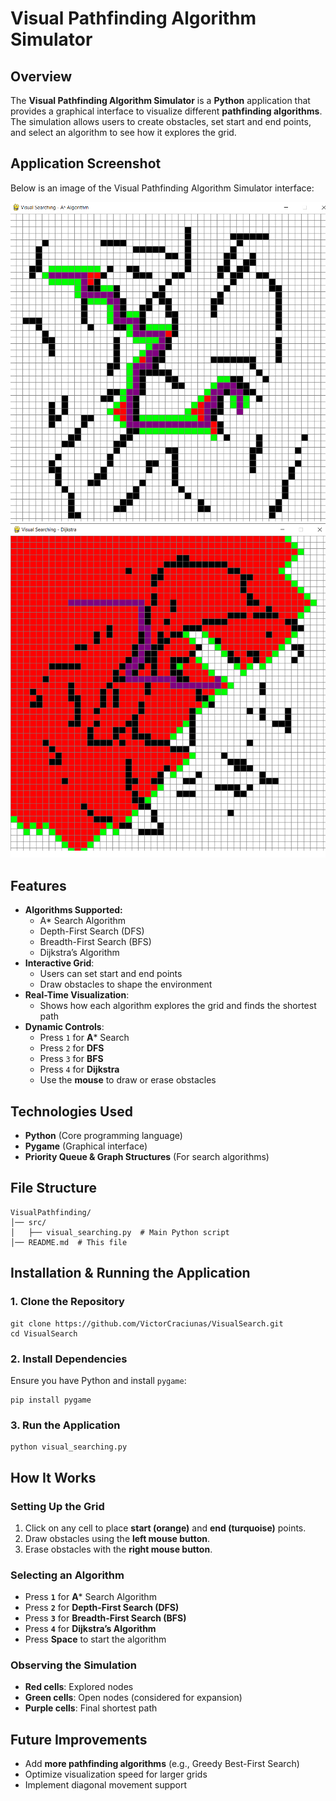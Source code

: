 # Visual Pathfinding Algorithm Simulator

## Overview
The **Visual Pathfinding Algorithm Simulator** is a **Python** application that provides a graphical interface to visualize different **pathfinding algorithms**. The simulation allows users to create obstacles, set start and end points, and select an algorithm to see how it explores the grid.

## Application Screenshot
Below is an image of the Visual Pathfinding Algorithm Simulator interface:

![astar](images/astar.png)
![dijkstra](images/dijkstra.png)


## Features
- **Algorithms Supported:**
  - A* Search Algorithm
  - Depth-First Search (DFS)
  - Breadth-First Search (BFS)
  - Dijkstra’s Algorithm
- **Interactive Grid**:
  - Users can set start and end points
  - Draw obstacles to shape the environment
- **Real-Time Visualization**:
  - Shows how each algorithm explores the grid and finds the shortest path
- **Dynamic Controls**:
  - Press `1` for **A*** Search
  - Press `2` for **DFS**
  - Press `3` for **BFS**
  - Press `4` for **Dijkstra**
  - Use the **mouse** to draw or erase obstacles

## Technologies Used
- **Python** (Core programming language)
- **Pygame** (Graphical interface)
- **Priority Queue & Graph Structures** (For search algorithms)

## File Structure
```
VisualPathfinding/
│── src/
│   ├── visual_searching.py  # Main Python script
│── README.md  # This file
```

## Installation & Running the Application
### 1. Clone the Repository
```
git clone https://github.com/VictorCraciunas/VisualSearch.git
cd VisualSearch
```

### 2. Install Dependencies
Ensure you have Python and install `pygame`:
```
pip install pygame
```

### 3. Run the Application
```
python visual_searching.py
```

## How It Works
### **Setting Up the Grid**
1. Click on any cell to place **start (orange)** and **end (turquoise)** points.
2. Draw obstacles using the **left mouse button**.
3. Erase obstacles with the **right mouse button**.

### **Selecting an Algorithm**
- Press **`1`** for **A*** Search Algorithm
- Press **`2`** for **Depth-First Search (DFS)**
- Press **`3`** for **Breadth-First Search (BFS)**
- Press **`4`** for **Dijkstra’s Algorithm**
- Press **Space** to start the algorithm

### **Observing the Simulation**
- **Red cells**: Explored nodes
- **Green cells**: Open nodes (considered for expansion)
- **Purple cells**: Final shortest path

## Future Improvements
- Add **more pathfinding algorithms** (e.g., Greedy Best-First Search)
- Optimize visualization speed for larger grids
- Implement diagonal movement support


